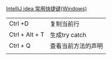 [IntelliJ idea 常用快捷键(Windows)](https://www.cnblogs.com/ixan/p/18276847)

|                |             |
| -------------- | ----------- |
| Ctrl +D        | 复制当前行       |
| Ctrl + Alt + T | 生成try catch |
| Ctrl + Q       | 查看当前方法的声明   |
|                |             |
